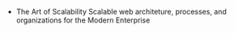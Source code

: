 - The Art of Scalability
Scalable web architeture, processes, and organizations for the Modern Enterprise
